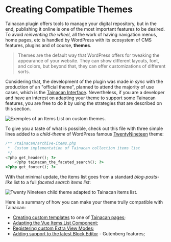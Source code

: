# Creating Compatible Themes

Tainacan plugin offers tools to manage your digital repository, but in the end, publishing it online is one of the most important features to be desired. To avoid *reinventing the wheel*, all the work of having navigation menus, home pages, etc is handled by WordPress with its ecosystem of CMS features, plugins and of course, **themes**. 

> Themes are the default way that WordPress offers for tweaking the appearance of your website. They can show different layouts, font, and colors, but beyond that, they can offer customizations of different sorts.

Considering that, the development of the plugin was made *in sync* with the production of an "official theme", planned to attend the majority of use cases, which is the [Tainacan Interface](https://wordpress.org/themes/tainacan-interface/). Nevertheless, if you are a developer and have an interest on adapting your theme to support some Tainacan features, you are free to do it by using the strategies that are described on this section.

![Exemples of an Items List on custom themes.](/_assets/images/creating-compatible-themes.png)

To give you a taste of what is possible, check out this file with three simple lines added to a *child-theme* of WordPress famous [TwentyNineteen](https://wordpress.org/themes/twentynineteen/ ':ignore') theme:

```php
/** /tainacan/archive-items.php
 *  Custom implementation of Tainacan collection items list
 */
<?php get_header(); ?>
    <?php tainacan_the_faceted_search(); ?>
<?php get_footer(); ?>
```

With that minimal update, the items list goes from a standard *blog-posts-like* list to a full *faceted search items list*:

![Twenty Nineteen child theme adapted to Tainacan items list.](/_assets/images/creating-compatible-themes-2.png)

Here is a summary of how you can make your theme trully compatible with Tainacan:
* [Creating custom templates](/dev/custom-templates.md) to one of [Tainacan pages](tainacan-pages.md);
* [Adapting the Vue Items List Component](/dev/the-vue-items-list-component.md);
* [Registering custom Extra View Modes](/dev/extra-view-modes.md);
* [Adding support to the latest Block Editor](/dev/theme-gutenberg-support.md) - Gutenberg features;



